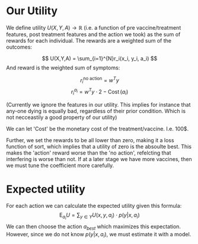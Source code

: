 # Our Utility

We define utility $U(X, Y, A)\to\mathbb{R}$ (i.e. a function of pre vaccine/treatment features, post treatment features and the action we took) as the sum of rewards for each individual. The rewards are a weighted sum of the outcomes:

$$
U(X,Y,A) = \sum_{i=1}^{N}r_i(x_i, y_i, a_i)
$$
And reward is the weighted sum of symptoms:

$$
r_i^{\text{no action}} = w^Ty
$$
$$
r_i^{a_i} = w^Ty\cdot2 - \operatorname{Cost} (a_i)
$$

(Currently we ignore the features in our utility. This implies for instance that any-one dying is equally bad, regardless of their prior condition. Which is not necceastily a good property of our utility)

We can let 'Cost' be the monetary cost of the treatment/vaccine. I.e. 100$.

Further, we set the rewards to be all lower than zero, making it a loss function of sort, which implies that a utility of zero is the absoulte best. This makes the 'action' reward worse than the 'no action', refelcting that interfering is worse than not. If at a later stage we have more vaccines, then we must tune the coefficient more carefully.

# Expected utility
For each action we can calculate the expected utility given this formula:
$$
\operatorname{E}_{a_i} U = \sum_{y\in Y}U(x, y, a_i)\cdot p(y|x, a_i)
$$
We can then choose the action $a_{best}$ which maximizes this expectation. However, since we do not know $p(y|x,a_i)$, we must estimate it with a model.
